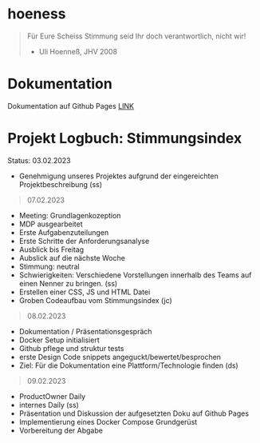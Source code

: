 # hoeness

> Für Eure Scheiss Stimmung seid Ihr doch verantwortlich, nicht wir!
>
> - Uli Hoenneß, JHV 2008


# Dokumentation

Dokumentation auf Github Pages [LINK](https://gominze.github.io/hoeness/)

# Projekt Logbuch: Stimmungsindex

Status: 03.02.2023

- Genehmigung unseres Projektes aufgrund der eingereichten Projektbeschreibung (ss)

> 07.02.2023

- Meeting: Grundlagenkozeption
- MDP ausgearbeitet
- Erste Aufgabenzuteilungen
- Erste Schritte der Anforderungsanalyse
- Ausblick bis Freitag
- Aubslick auf die nächste Woche
- Stimmung: neutral
- Schwierigkeiten: Verschiedene Vorstellungen innerhalb des Teams auf einen Nenner zu bringen. (ss)
- Erstellen einer CSS, JS und HTML Datei
- Groben Codeaufbau vom Stimmungsindex (jc)

> 08.02.2023

- Dokumentation / Präsentationsgespräch
- Docker Setup initialisiert
- Github pflege und struktur tests
- erste Design Code snippets angeguckt/bewertet/besprochen
- Ziel: Für die Dokumentation eine Plattform/Technologie finden (ds)

> 09.02.2023

- ProductOwner Daily
- internes Daily (ss)
- Präsentation und Diskussion der aufgesetzten Doku auf Github Pages
- Implementierung eines Docker Compose Grundgerüst
- Vorbereitung der Abgabe
